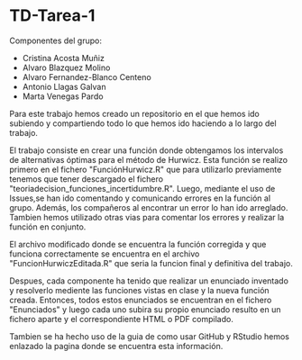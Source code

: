 # TD-Tarea-1

Componentes del grupo:

- Cristina Acosta Muñiz
- Alvaro Blazquez Molino
- Alvaro Fernandez-Blanco Centeno
- Antonio Llagas Galvan
- Marta Venegas Pardo


Para este trabajo hemos creado un repositorio en el que hemos ido subiendo y compartiendo todo lo que hemos ido haciendo a lo largo del trabajo.

El trabajo consiste en crear una función donde obtengamos los intervalos de alternativas óptimas para el método de Hurwicz. Esta función se realizo primero en el fichero "FunciónHurwicz.R" que para utilizarlo previamente tenemos que tener descargado el fichero "teoriadecision_funciones_incertidumbre.R". Luego, mediante el uso de Issues,se han ido comentando y comunicando errores en la función al grupo. Además, los compañeros al encontrar un error lo han ido arreglado. 
Tambien hemos utilizado otras vias para comentar los errores y realizar la función en conjunto. 

El archivo modificado donde se encuentra la función corregida y que funciona correctamente se encuentra en el archivo "FuncionHurwiczEditada.R" que seria la funcion final y definitiva del trabajo.

Despues, cada componente ha tenido que realizar un enunciado inventado y resolverlo mediente las funciones vistas en clase y la nueva función creada. Entonces, todos estos enunciados se encuentran en el fichero "Enunciados" y luego cada uno subira su propio enunciado resulto en un fichero aparte y el correspondiente HTML o PDF compilado.

Tambien se ha hecho uso de la guia de como usar GitHub y RStudio hemos enlazado la pagina donde se encuentra esta información.
